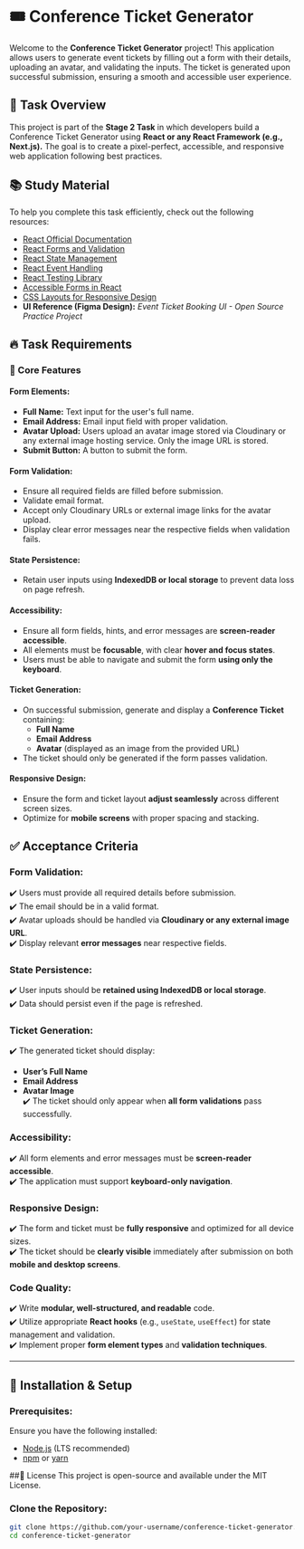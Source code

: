 # 🎟️ Conference Ticket Generator

Welcome to the **Conference Ticket Generator** project! This application allows users to generate event tickets by filling out a form with their details, uploading an avatar, and validating the inputs. The ticket is generated upon successful submission, ensuring a smooth and accessible user experience.

## 🚀 Task Overview

This project is part of the **Stage 2 Task** in which developers build a Conference Ticket Generator using **React or any React Framework (e.g., Next.js).** The goal is to create a pixel-perfect, accessible, and responsive web application following best practices.

## 📚 Study Material

To help you complete this task efficiently, check out the following resources:

- [React Official Documentation](https://react.dev/)
- [React Forms and Validation](https://reactjs.org/docs/forms.html)
- [React State Management](https://react.dev/learn/managing-state)
- [React Event Handling](https://react.dev/learn/responding-to-events)
- [React Testing Library](https://testing-library.com/docs/react-testing-library/intro/)
- [Accessible Forms in React](https://www.digitala11y.com/react-forms-and-accessibility/)
- [CSS Layouts for Responsive Design](https://css-tricks.com/snippets/css/media-queries-for-standard-devices/)
- **UI Reference (Figma Design):** _Event Ticket Booking UI - Open Source Practice Project_

## 🔥 Task Requirements

### 🎯 Core Features

#### **Form Elements:**
- **Full Name:** Text input for the user's full name.
- **Email Address:** Email input field with proper validation.
- **Avatar Upload:** Users upload an avatar image stored via Cloudinary or any external image hosting service. Only the image URL is stored.
- **Submit Button:** A button to submit the form.

#### **Form Validation:**
- Ensure all required fields are filled before submission.
- Validate email format.
- Accept only Cloudinary URLs or external image links for the avatar upload.
- Display clear error messages near the respective fields when validation fails.

#### **State Persistence:**
- Retain user inputs using **IndexedDB or local storage** to prevent data loss on page refresh.

#### **Accessibility:**
- Ensure all form fields, hints, and error messages are **screen-reader accessible**.
- All elements must be **focusable**, with clear **hover and focus states**.
- Users must be able to navigate and submit the form **using only the keyboard**.

#### **Ticket Generation:**
- On successful submission, generate and display a **Conference Ticket** containing:
  - **Full Name**
  - **Email Address**
  - **Avatar** (displayed as an image from the provided URL)
- The ticket should only be generated if the form passes validation.

#### **Responsive Design:**
- Ensure the form and ticket layout **adjust seamlessly** across different screen sizes.
- Optimize for **mobile screens** with proper spacing and stacking.

## ✅ Acceptance Criteria

### **Form Validation:**
✔️ Users must provide all required details before submission.  
✔️ The email should be in a valid format.  
✔️ Avatar uploads should be handled via **Cloudinary or any external image URL**.  
✔️ Display relevant **error messages** near respective fields.  

### **State Persistence:**
✔️ User inputs should be **retained using IndexedDB or local storage**.  
✔️ Data should persist even if the page is refreshed.  

### **Ticket Generation:**
✔️ The generated ticket should display:  
  - **User’s Full Name**  
  - **Email Address**  
  - **Avatar Image**  
✔️ The ticket should only appear when **all form validations** pass successfully.  

### **Accessibility:**
✔️ All form elements and error messages must be **screen-reader accessible**.  
✔️ The application must support **keyboard-only navigation**.  

### **Responsive Design:**
✔️ The form and ticket must be **fully responsive** and optimized for all device sizes.  
✔️ The ticket should be **clearly visible** immediately after submission on both **mobile and desktop screens**.  

### **Code Quality:**
✔️ Write **modular, well-structured, and readable** code.  
✔️ Utilize appropriate **React hooks** (e.g., `useState`, `useEffect`) for state management and validation.  
✔️ Implement proper **form element types** and **validation techniques**.  

---

## 📌 Installation & Setup

### **Prerequisites:**
Ensure you have the following installed:
- [Node.js](https://nodejs.org/) (LTS recommended)
- [npm](https://www.npmjs.com/) or [yarn](https://yarnpkg.com/)

##📜 License
This project is open-source and available under the MIT License.

### **Clone the Repository:**


```bash
git clone https://github.com/your-username/conference-ticket-generator.git
cd conference-ticket-generator

